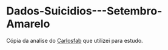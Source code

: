 # Dados-Suicidios---Setembro-Amarelo

Cópia da analise do [Carlosfab](https://github.com/carlosfab/data_science/blob/master/Setembro_Amarelo.ipynb) que utilizei para estudo.
